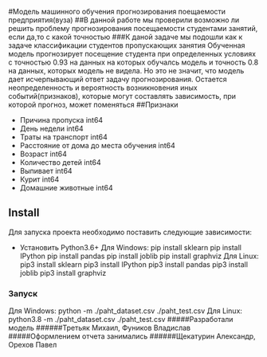 #Модель машинного обучения прогнозирования поещаемости предприятия(вуза)
##В данной работе мы проверили возможно ли решить проблему прогнозирования посещаемости студентами занятий, если да,то с какой точностью
###К даной задаче мы подошли как к задаче классификации студентов пропускающих занятия
Обученная модель прогнозирует посещение студента при определенных условиях с точностью 0.93 на данных на которых обучалсь модель
и точность 0.8 на данных, которых модель не видела. Но это не значит, что модель дает исчерпывающий ответ задачу прогнозирования. Остается неопределенность и вероятность возникновения иных событий(признаков), которые могут составлять зависимость, при которой прогноз, может поменяться
##Признаки
* Причина пропуска int64
* День недели int64
* Траты на транспорт int64
* Расстояние от дома до места обучения int64
* Возраст int64
* Количество детей int64
* Выпивает int64
* Курит int64
* Домашние животные int64
## Install
Для запуска проекта необходимо поставить следующие зависимости:
* Установить Python3.6+
Для Windows:
pip install sklearn
pip install IPython
pip install pandas
pip install joblib
pip install graphviz
Для Linux:
pip3 install sklearn
pip3 install IPython
pip3 install pandas
pip3 install joblib
pip3 install graphviz
### Запуск
Для Windows:
python -m ./paht_dataset.csv ./paht_test.csv
Для Linux:
python3.8 -m ./paht_dataset.csv ./paht_test.csv
#####Разработали модель
######Третьяк Михаил, Фуников Владислав
#####Оформлением отчета занимались
######Щекатурин Александр, Орехов Павел
